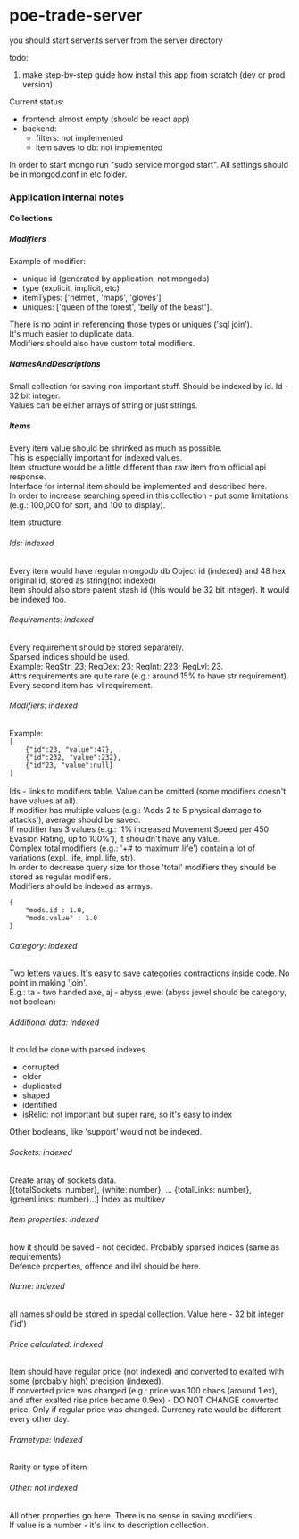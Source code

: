 # poe-trade-server
you should start server.ts server from the server directory

todo: 
1) make step-by-step guide how install this app from scratch (dev or prod version)

Current status:
- frontend: almost empty (should be react app)
- backend: 
    - filters: not implemented
    - item saves to db: not implemented
    
In order to start mongo run "sudo service mongod start". All settings should be in mongod.conf in etc folder.




<h3>Application internal notes </h3>
<h4>Collections</h4>



<h5>Modifiers</h5>
Example of modifier:
<ul>
    <li>unique id (generated by application, not mongodb)</li>
    <li>type (explicit, implicit, etc)</li>
    <li>itemTypes: ['helmet', 'maps', 'gloves']</li>
    <li>uniques: ['queen of the forest', 'belly of the beast'].</li>
</ul>
There is no point in referencing those types or uniques ('sql join'). <br />
It's much easier to duplicate data.<br />
Modifiers should also have custom total modifiers.



<h5>NamesAndDescriptions</h5>
Small collection for saving non important stuff. Should be indexed by id. Id - 32 bit integer.<br />
Values can be either arrays of string or just strings.



<h5>Items</h5>   
Every item value should be shrinked as much as possible.<br />
This is especially important for indexed values.<br />
Item structure would be a little different than raw item from official api response.<br />
Interface for internal item should be implemented and described here.<br />
In order to increase searching speed in this collection - put some limitations 
(e.g.: 100,000 for sort, and 100 to display).


Item structure:
<h6>Ids: indexed</h6>
Every item would have regular mongodb db Object id (indexed) and 48 hex original id, stored as string(not indexed)<br />
Item should also store  parent stash id (this would be 32 bit integer). It would be indexed too.


<h6>Requirements: indexed</h6>
Every requirement should be stored separately.<br />
Sparsed indices should be used.<br />
Example: ReqStr: 23; ReqDex: 23; ReqInt: 223; ReqLvl: 23.<br />
Attrs requirements are quite rare (e.g.: around 15% to have str requirement). Every second item has lvl requirement.


<h6>Modifiers: indexed</h6>
Example: 
<code>
[
    {"id":23, "value":47},
    {"id":232, "value":232},
    {"id"23, "value":null}
]
</code><br />
Ids - links to modifiers table. Value can be omitted (some modifiers doesn't have values at all). <br />
If modifier has multiple values (e.g.: 'Adds 2 to 5 physical damage to attacks'), average should be saved. <br />
If modifier has 3 values (e.g.: '1% increased Movement Speed per 450 Evasion Rating, up to 100%'), it
shouldn't have any value.<br />
Complex total modifiers (e.g.: '+# to maximum life') contain a lot of variations (expl. life, impl. life, str).<br />
In order to decrease query size for those 'total' modifiers they should be stored as regular modifiers. <br/>
Modifiers should be indexed as arrays. <br />
<code>
{
    "mods.id : 1.0,
    "mods.value" : 1.0
}
</code>


<h6>Category: indexed</h6>
Two letters values. It's easy to save categories contractions inside code. No point in making 'join'.<br />
E.g.: ta - two handed axe, aj - abyss jewel (abyss jewel should be category, not boolean)
<h6>Additional data: indexed</h6>
It could be done with parsed indexes.
<ul>
    <li>corrupted</li>
    <li>elder</li>
    <li>duplicated</li>
    <li>shaped</li>
    <li>identified</li>
    <li>isRelic: not important but super rare, so it's easy to index</li>
</ul>
Other booleans, like 'support' would not be indexed.


<h6>Sockets: indexed</h6>
Create array of sockets data.<br />
[{totalSockets: number}, {white: number}, ... {totalLinks: number}, {greenLinks: number}...]
Index as multikey


<h6>Item properties: indexed</h6>
how it should be saved - not decided. Probably sparsed indices (same as requirements).<br />
Defence properties, offence and ilvl should be here.


<h6>Name: indexed</h6>
all names should be stored in special collection. Value here - 32 bit integer ('id')


<h6>Price calculated: indexed</h6>
Item should have regular price (not indexed) and converted to exalted with some (probably high) precision (indexed).<br />
If converted price was changed (e.g.: price was 100 chaos (around 1 ex), and after exalted rise price became 0.9ex) -
DO NOT CHANGE converted price. Only if regular price was changed. Currency rate would be different every other day.


<h6>Frametype: indexed</h6>
Rarity or type of item


<h6>Other: not indexed</h6>
All other properties go here. There is no sense in saving modifiers.<br />
If value is a number - it's link to description collection.
